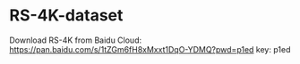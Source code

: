 # RS-4K-dataset

Download RS-4K from Baidu Cloud: https://pan.baidu.com/s/1tZGm6fH8xMxxt1DqO-YDMQ?pwd=p1ed key: p1ed

